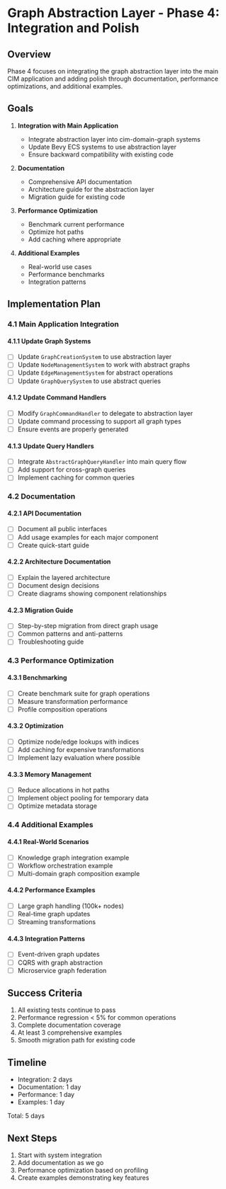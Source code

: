 # Graph Abstraction Layer - Phase 4: Integration and Polish

## Overview

Phase 4 focuses on integrating the graph abstraction layer into the main CIM application and adding polish through documentation, performance optimizations, and additional examples.

## Goals

1. **Integration with Main Application**
   - Integrate abstraction layer into cim-domain-graph systems
   - Update Bevy ECS systems to use abstraction layer
   - Ensure backward compatibility with existing code

2. **Documentation**
   - Comprehensive API documentation
   - Architecture guide for the abstraction layer
   - Migration guide for existing code

3. **Performance Optimization**
   - Benchmark current performance
   - Optimize hot paths
   - Add caching where appropriate

4. **Additional Examples**
   - Real-world use cases
   - Performance benchmarks
   - Integration patterns

## Implementation Plan

### 4.1 Main Application Integration

#### 4.1.1 Update Graph Systems
- [ ] Update `GraphCreationSystem` to use abstraction layer
- [ ] Update `NodeManagementSystem` to work with abstract graphs
- [ ] Update `EdgeManagementSystem` for abstract operations
- [ ] Update `GraphQuerySystem` to use abstract queries

#### 4.1.2 Update Command Handlers
- [ ] Modify `GraphCommandHandler` to delegate to abstraction layer
- [ ] Update command processing to support all graph types
- [ ] Ensure events are properly generated

#### 4.1.3 Update Query Handlers
- [ ] Integrate `AbstractGraphQueryHandler` into main query flow
- [ ] Add support for cross-graph queries
- [ ] Implement caching for common queries

### 4.2 Documentation

#### 4.2.1 API Documentation
- [ ] Document all public interfaces
- [ ] Add usage examples for each major component
- [ ] Create quick-start guide

#### 4.2.2 Architecture Documentation
- [ ] Explain the layered architecture
- [ ] Document design decisions
- [ ] Create diagrams showing component relationships

#### 4.2.3 Migration Guide
- [ ] Step-by-step migration from direct graph usage
- [ ] Common patterns and anti-patterns
- [ ] Troubleshooting guide

### 4.3 Performance Optimization

#### 4.3.1 Benchmarking
- [ ] Create benchmark suite for graph operations
- [ ] Measure transformation performance
- [ ] Profile composition operations

#### 4.3.2 Optimization
- [ ] Optimize node/edge lookups with indices
- [ ] Add caching for expensive transformations
- [ ] Implement lazy evaluation where possible

#### 4.3.3 Memory Management
- [ ] Reduce allocations in hot paths
- [ ] Implement object pooling for temporary data
- [ ] Optimize metadata storage

### 4.4 Additional Examples

#### 4.4.1 Real-World Scenarios
- [ ] Knowledge graph integration example
- [ ] Workflow orchestration example
- [ ] Multi-domain graph composition example

#### 4.4.2 Performance Examples
- [ ] Large graph handling (100k+ nodes)
- [ ] Real-time graph updates
- [ ] Streaming transformations

#### 4.4.3 Integration Patterns
- [ ] Event-driven graph updates
- [ ] CQRS with graph abstraction
- [ ] Microservice graph federation

## Success Criteria

1. All existing tests continue to pass
2. Performance regression < 5% for common operations
3. Complete documentation coverage
4. At least 3 comprehensive examples
5. Smooth migration path for existing code

## Timeline

- Integration: 2 days
- Documentation: 1 day
- Performance: 1 day
- Examples: 1 day

Total: 5 days

## Next Steps

1. Start with system integration
2. Add documentation as we go
3. Performance optimization based on profiling
4. Create examples demonstrating key features 